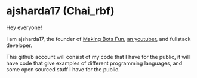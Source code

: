 # ajsharda17 (Chai_rbf)

Hey everyone!

I am ajsharda17, the founder of <a href="https://github.com/MakingBotsFun">Making Bots Fun</a>, <a href="https://youtube.com/chairbf">an youtuber</a>, and fullstack developer.

This github account will consist of my code that I have for the public, it will have code that give examples of different programming languages, and some open sourced stuff I have for the public.

